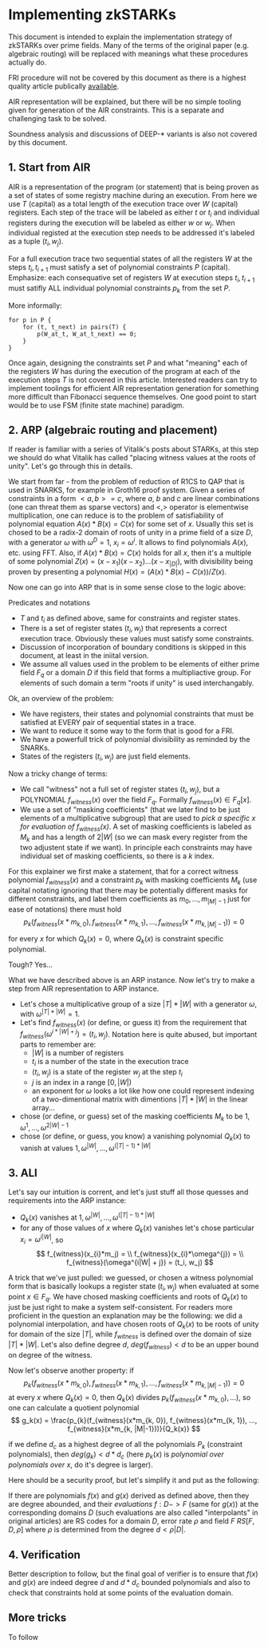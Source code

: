 # Implementing zkSTARKs

This document is intended to explain the implementation strategy of zkSTARKs over prime fields. Many of the terms of the original paper (e.g. algebraic routing) will be replaced with meanings what these procedures actually do.

FRI procedure will not be covered by this document as there is a highest quality article publically [available](https://eccc.weizmann.ac.il/report/2017/134/download/).

AIR representation will be explained, but there will be no simple tooling given for generation of the AIR constraints. This is a separate and challenging task to be solved.

Soundness analysis and discussions of DEEP-* variants is also not covered by this document.

## 1. Start from AIR

AIR is a representation of the program (or statement) that is being proven as a set of states of some registry machine during an execution. From here we use $T$ (capital) as a total length of the execution trace over $W$ (capital) registers. Each step of the trace will be labeled as either $t$ or $t_i$ and individual registers during the execution will be labeled as either $w$ or $w_j$. When individual registed at the execution step needs to be addressed it's labeled as a tuple $(t_i, w_j)$.

For a full execution trace two sequential states of all the registers $W$ at the steps $t_i, t_{i+1}$ must satisfy a set of polynomial constraints $P$ (capital). Emphasize: each consequative set of registers $W$ at execution steps $t_i, t_{i+1}$ must satifly ALL individual polynomial constraints $p_k$ from the set $P$.

More informally:
```
for p in P {
    for (t, t_next) in pairs(T) {
        p(W_at_t, W_at_t_next) == 0;
    }
}
```

Once again, designing the constraints set $P$ and what "meaning" each of the registers $W$ has during the execution of the program at each of the execution steps $T$ is not covered in this article. Interested readers can try to implement toolings for efficient AIR representation generation for something more difficult than Fibonacci sequence themselves. One good point to start would be to use FSM (finite state machine) paradigm.

## 2. ARP (algebraic routing and placement)

If reader is familiar with a series of Vitalik's posts about STARKs, at this step we should do what Vitalik has called "placing witness values at the roots of unity". Let's go through this in details.

We start from far - from the problem of reduction of R1CS to QAP that is used in SNARKS, for example in Groth16 proof system. Given a series of constraints in a form $<a, b> = c$, where $a$, $b$ and $c$ are linear combinations (one can threat them as sparse vectors) and $<,>$ operator is elementwise multiplication, one can reduce is to the problem of satisfiability of polynomial equation $A(x)*B(x) = C(x)$ for some set of $x$. Usually this set is chosed to be a radix-2 domain of roots of unity in a prime field of a size $D$, with a generator $\omega$ with $\omega^{D} = 1$, $x_i = \omega^{i}$. It allows to find polynomials $A(x)$, etc. using FFT. Also, if $A(x)*B(x) = C(x)$ holds for all $x$, then it's a multiple of some polynomial $Z(x) = (x-x_1)(x-x_2)...(x-x_{|D|})$, with divisibility being proven by presenting a polynomial $H(x) = (A(x)*B(x) - C(x))/Z(x)$.

Now one can go into ARP that is in some sense close to the logic above:

Predicates and notations
- $T$ and $t_i$ as defined above, same for constraints and register states.
- There is a set of register states $(t_i, w_j)$ that represents a correct execution trace. Obviously these values must satisfy some constraints.
- Discussion of incorporation of boundary conditions is skipped in this document, at least in the iniital version.
- We assume all values used in the problem to be elements of either prime field $F_q$ or a domain $D$ if this field that forms a multipliactive group. For elements of such domain a term "roots if unity" is used interchangably.

Ok, an overview of the problem:
- We have registers, their states and polynomial constraints that must be satisfied at EVERY pair of sequential states in a trace.
- We want to reduce it some way to the form that is good for a FRI.
- We have a powerfull trick of polynomial divisibility as reminded by the SNARKs.
- States of the registers $(t_i, w_j)$ are just field elements.

Now a tricky change of terms:
- We call "witness" not a full set of register states $(t_i, w_j)$, but a POLYNOMIAL $f_{witness}(x)$ over the field $F_q$. Formally $f_{witness}(x) \in F_{q}[x]$.
- We use a set of "masking coefficients" (that we later find to be just elements of a multiplicative subgroup) that are used to *pick a specific $x$ for evaluation of $f_{witness}(x)$*. A set of masking coefficients is labeled as $M_k$ and has a length of $2|W|$ (so we can mask every register from the two adjustent state if we want). In principle each constraints may have individual set of masking coefficients, so there is a $k$ index.

For this explainer we first make a statement, that for a correct witness polynomial $f_{witness}(x)$ and a constraint $p_k$ with masking coefficients $M_k$ (use capital notating ignoring that there may be potentially different masks for different constraints, and label them coefficients as $m_0, ..., m_{|M|-1}$ just for ease of notations) there must hold
$$
p_{k}(f_{witness}(x*m_{k,0}), f_{witness}(x*m_{k,1}), ..., f_{witness}(x*m_{k,|M|-1})) = 0
$$

for every $x$ for which $Q_{k}(x) = 0$, where $Q_{k}(x)$ is constraint specific polynomial.

Tough? Yes...

What we have described above is an ARP instance. Now let's try to make a step from AIR representation to ARP instance.

- Let's chose a multiplicative group of a size $|T|*|W|$ with a generator $\omega$, with $\omega^{|T|*|W|} = 1$.
- Let's find $f_{witness}(x)$ (or define, or guess it) from the requirement that $f_{witness}(\omega^{i*|W| + j}) = (t_i, w_j)$. Notation here is quite abused, but important parts to remember are:
  - $|W|$ is a number of registers
  - $t_i$ is a number of the state in the execution trace
  - $(t_i, w_j)$ is a state of the register $w_j$ at the step $t_i$
  - $j$ is an index in a range $[0, |W|)$
  - an exponent for $\omega$ looks a lot like how one could represent indexing of a two-dimentional matrix with dimentions $|T|*|W|$ in the linear array...
- chose (or define, or guess) set of the masking coefficients $M_k$ to be $1, \omega^{1}, ..., \omega^{2|W|-1}$
- chose (or define, or guess, you know) a vanishing polynomial $Q_k(x)$ to vanish at values $1, \omega^{|W|}, ..., \omega^{(|T|-1)*|W|}$

## 3. ALI

Let's say our intuition is corrent, and let's just stuff all those quesses and requirements into the ARP instance:
- $Q_k(x)$ vanishes at $1, \omega^{|W|}, ..., \omega^{(|T|-1)*|W|}$
- for any of those values of $x$ where $Q_k(x)$ vanishes let's chose particular $x_i = \omega^{i|W|}$, so 
$$
f_{witness}(x_{i}*m_j) = \\
f_{witness}(x_{i}*\omega^{j}) = \\
f_{witness}(\omega^{i|W| + j}) = (t_i, w_j)
$$

A trick that we've just pulled: we guessed, or chosen a witness polynomial form that is basically lookups a register state $(t_i, w_j)$ when evaluated at some point $x \in F_q$. We have chosed masking coefficients and roots of $Q_k(x)$ to just be just right to make a system self-consistent. For readers more proficient in the question an explanation may be the following: we did a polynomial interpolation, and have chosen roots of $Q_k(x)$ to be roots of unity for domain of the size $|T|$, while $f_{witness}$ is defined over the domain of size $|T|*|W|$. Let's also define degree $d$, $deg(f_{witness}) < d$ to be an upper bound on degree of the witness.

Now let's observe another property: if 
$$
p_{k}(f_{witness}(x*m_{k,0}), f_{witness}(x*m_{k,1}), ..., f_{witness}(x*m_{k, |M|-1})) = 0
$$
at every $x$ where $Q_k(x) = 0$, then $Q_k(x)$ divides $p_{k}(f_{witness}(x*m_{k,0}),...)$, so one can calculate a quotient polynomial
$$
g_k(x) = \frac{p_{k}(f_{witness}(x*m_{k, 0}), f_{witness}(x*m_{k, 1}), ..., f_{witness}(x*m_{k, |M|-1}))}{Q_k(x)}
$$

if we define $d_c$ as a highest degree of all the polynomials $P_k$ (constraint polynomials), then $deg(g_k) < d*d_c$ (here $p_k(x)$ is *polynomial over polynomials over x*, do it's degree is larger).

Here should be a security proof, but let's simplify it and put as the following:

If there are polynomials $f(x)$ and $g(x)$ derived as defined above, then they are degree abounded, and their *evaluations* $f: D -> F$ (same for $g(x)$) at the corresponding domains $D$ (such evaluations are also called "interpolants" in original articles) are RS codes for a domain $D$, error rate $\rho$ and field $F$ $RS[F, D, \rho]$ where $\rho$ is determined from the degree $d < \rho |D|$.

## 4. Verification

Better description to follow, but the final goal of verifier is to ensure that $f(x)$ and $g(x)$ are indeed degree $d$ and $d*d_c$ bounded polynomials and also to check that constraints hold at some points of the evaluation domain.

## More tricks

To follow



